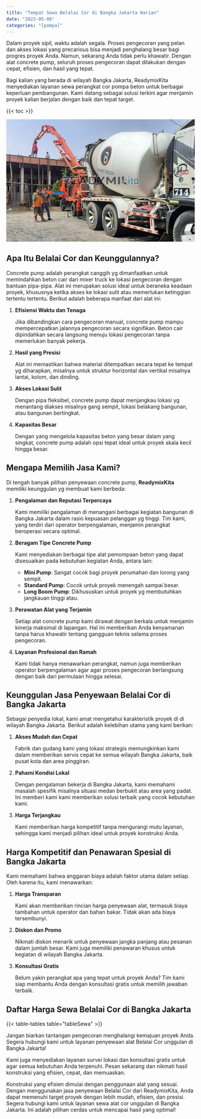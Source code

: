 ```yaml
---
title: "Tempat Sewa Belalai Cor di Bangka Jakarta Harian"
date: "2023-05-08"
categories: "[pompa]"
---
```


Dalam proyek sipil, waktu adalah segala. Proses pengecoran yang pelan dan akses lokasi yang precarious bisa menjadi penghalang besar bagi progres proyek Anda. Namun, sekarang Anda tidak perlu khawatir. Dengan alat concrete pump, seluruh proses pengecoran dapat dilakukan dengan cepat, efisien, dan hasil yang tepat.

Bagi kalian yang berada di wilayah Bangka Jakarta, ReadymixKita menyediakan layanan sewa perangkat cor pompa beton untuk berbagai keperluan pembangunan. Kami datang sebagai solusi terkini agar menjamin proyek kalian berjalan dengan baik dan tepat target.

{{< toc >}}

![Tempat Sewa Belalai Cor di Bangka Jakarta Harian](/images/pompa/sewa-pompa-18.jpg)

## Apa Itu Belalai Cor dan Keunggulannya?

Concrete pump adalah perangkat canggih yg dimanfaatkan untuk memindahkan beton cair dari mixer truck ke lokasi pengecoran dengan bantuan pipa-pipa. Alat ini merupakan solusi ideal untuk beraneka keadaan proyek, khususnya ketika akses ke lokasi sulit atau memerlukan ketinggian tertentu tertentu. Berikut adalah beberapa manfaat dari alat ini:

1. **Efisiensi Waktu dan Tenaga**

   Jika dibandingkan cara pengecoran manual, concrete pump mampu mempercepatkan jalannya pengecoran secara signifikan. Beton cair dipindahkan secara langsung menuju lokasi pengecoran tanpa memerlukan banyak pekerja.

2. **Hasil yang Presisi**

   Alat ini memastikan bahwa material ditempatkan secara tepat ke tempat yg diharapkan, misalnya untuk struktur horizontal dan vertikal misalnya lantai, kolom, dan dinding.

3. **Akses Lokasi Sulit**

   Dengan pipa fleksibel, concrete pump dapat menjangkau lokasi yg menantang diakses misalnya gang sempit, lokasi belakang bangunan, atau bangunan bertingkat.

4. **Kapasitas Besar**

   Dengan yang mengelola kapasitas beton yang besar dalam yang singkat, concrete pump adalah opsi tepat ideal untuk proyek skala kecil hingga besar.

## Mengapa Memilih Jasa Kami?

Di tengah banyak pilihan penyewaan concrete pump, **ReadymixKita** memiliki keunggulan yg membuat kami berbeda:

1. **Pengalaman dan Reputasi Terpercaya**

   Kami memiliki pengalaman di menangani berbagai kegiatan bangunan di Bangka Jakarta dalam rasio kepuasan pelanggan yg tinggi. Tim kami, yang terdiri dari operator berpengalaman, menjamin perangkat beroperasi secara optimal.

2. **Beragam Tipe Concrete Pump**

   Kami menyediakan berbagai tipe alat pemompaan beton yang dapat disesuaikan pada kebutuhan kegiatan Anda, antara lain:
   - **Mini Pump**: Sangat cocok bagi proyek perumahan dan lorong yang sempit.
   - **Standard Pump**: Cocok untuk proyek menengah sampai besar.
   - **Long Boom Pump**: Dikhususkan untuk proyek yg membutuhkan jangkauan tinggi atau.

3. **Perawatan Alat yang Terjamin**

   Setiap alat concrete pump kami dirawat dengan berkala untuk menjamin kinerja maksimal di lapangan. Hal ini memberikan Anda kenyamanan tanpa harus khawatir tentang gangguan teknis selama proses pengecoran.

4. **Layanan Profesional dan Ramah**

   Kami tidak hanya menawarkan perangkat, namun juga memberikan operator berpengalaman agar agar proses pengecoran berlangsung dengan baik dari permulaan hingga selesai.

## Keunggulan Jasa Penyewaan Belalai Cor di Bangka Jakarta

Sebagai penyedia lokal, kami amat mengetahui karakteristik proyek di di wilayah Bangka Jakarta. Berikut adalah kelebihan utama yang kami berikan:

1. **Akses Mudah dan Cepat**

   Fabrik dan gudang kami yang lokasi strategis memungkinkan kami dalam memberikan servis cepat ke semua wilayah Bangka Jakarta, baik pusat kota dan area pinggiran.

2. **Pahami Kondisi Lokal**

   Dengan pengalaman bekerja di Bangka Jakarta, kami memahami masalah spesifik misalnya situasi medan berbukit atau area yang padat. Ini memberi kami kami memberikan solusi terbaik yang cocok kebutuhan kami.

3. **Harga Terjangkau**

   Kami memberikan harga kompetitif tanpa mengurangi mutu layanan, sehingga kami menjadi pilihan ideal untuk proyek konstruksi Anda.

## Harga Kompetitif dan Penawaran Spesial di Bangka Jakarta

Kami memahami bahwa anggaran biaya adalah faktor utama dalam setiap. Oleh karena itu, kami menawarkan:

1. **Harga Transparan**

   Kami akan memberikan rincian harga penyewaan alat, termasuk biaya tambahan untuk operator dan bahan bakar. Tidak akan ada biaya tersembunyi.

2. **Diskon dan Promo**

   Nikmati diskon menarik untuk penyewaan jangka panjang atau pesanan dalam jumlah besar. Kami juga memiliki penawaran khusus untuk kegiatan di wilayah Bangka Jakarta.

3. **Konsultasi Gratis**

   Belum yakin perangkat apa yang tepat untuk proyek Anda? Tim kami siap membantu Anda dengan konsultasi gratis untuk memilih jawaban terbaik.

## Daftar Harga Sewa Belalai Cor di Bangka Jakarta

{{< table-tables table="tableSewa" >}}

Jangan biarkan tantangan pengecoran menghalangi kemajuan proyek Anda. Segera hubungi kami untuk layanan penyewaan alat Belalai Cor unggulan di Bangka Jakarta!

Kami juga menyediakan layanan survei lokasi dan konsultasi gratis untuk agar semua kebutuhan Anda terpenuhi. Pesan sekarang dan nikmati hasil konstruksi yang efisien, cepat, dan memuaskan.

Konstruksi yang efisien dimulai dengan penggunaan alat yang sesuai. Dengan menggunakan jasa penyewaan Belalai Cor dari ReadymixKita, Anda dapat memenuhi target proyek dengan lebih mudah, efisien, dan presisi. Segera hubungi kami untuk layanan sewa alat cor unggulan di Bangka Jakarta. Ini adalah pilihan cerdas untuk mencapai hasil yang optimal!